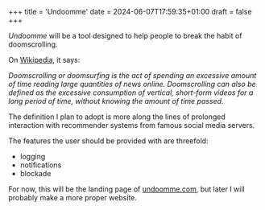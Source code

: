 +++
title = 'Undoomme'
date = 2024-06-07T17:59:35+01:00
draft = false
+++

*Undoomme* will be a tool designed to help people to break the habit of doomscrolling.

On [Wikipedia](https://en.wikipedia.org/wiki/Doomscrolling), it says: 

*Doomscrolling or doomsurfing is the act of spending an excessive amount of time reading large quantities of news online. Doomscrolling can also be defined as the excessive consumption of vertical, short-form videos for a long period of time, without knowing the amount of time passed.*

The definition I plan to adopt is more along the lines of prolonged interaction with recommender systems from famous social media servers.

The features the user should be provided with are threefold: 

* logging
* notifications
* blockade

For now, this will be the landing page of [undoomme.com](https://undoomme.com), but later I will probably make a more proper website. 